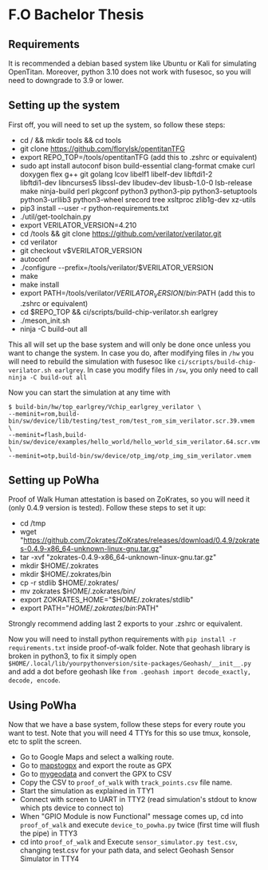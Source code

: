 # F.O Bachelor Thesis


## Requirements
It is recommended a debian based system like Ubuntu or Kali for simulating OpenTitan. Moreover, python 3.10 does
not work with
fusesoc, so you will need to downgrade to 3.9 or lower.
## Setting up the system

First off, you will need to set up the system, so follow these steps:
* cd / && mkdir tools && cd tools
* git clone https://github.com/florylsk/opentitanTFG
* export REPO_TOP=/tools/opentitanTFG (add this to .zshrc or equivalent)
* sudo apt install autoconf bison build-essential clang-format cmake curl \
  doxygen flex g++ git golang lcov libelf1 libelf-dev libftdi1-2 \
  libftdi1-dev libncurses5 libssl-dev libudev-dev libusb-1.0-0 lsb-release \
  make ninja-build perl pkgconf python3 python3-pip python3-setuptools \
  python3-urllib3 python3-wheel srecord tree xsltproc zlib1g-dev xz-utils
* pip3 install --user -r python-requirements.txt
* ./util/get-toolchain.py
* export VERILATOR_VERSION=4.210
* cd /tools && git clone https://github.com/verilator/verilator.git
* cd verilator
* git checkout v$VERILATOR_VERSION
* autoconf
* ./configure --prefix=/tools/verilator/$VERILATOR_VERSION
* make
* make install
* export PATH=/tools/verilator/$VERILATOR_VERSION/bin:$PATH (add this to .zshrc or equivalent)
* cd $REPO_TOP && ci/scripts/build-chip-verilator.sh earlgrey
* ./meson_init.sh
* ninja -C build-out all

This all will set up the base system and will only be done once unless you want to change the system. In case you do,
after modifying files in `/hw` you will need to rebuild the simulation with fusesoc like
`ci/scripts/build-chip-verilator.sh earlgrey`. In case you modify files in `/sw`, you only need to call
`ninja -C build-out all`

Now you can start the simulation at any time with
```console
$ build-bin/hw/top_earlgrey/Vchip_earlgrey_verilator \
--meminit=rom,build-bin/sw/device/lib/testing/test_rom/test_rom_sim_verilator.scr.39.vmem \
--meminit=flash,build-bin/sw/device/examples/hello_world/hello_world_sim_verilator.64.scr.vmem \
--meminit=otp,build-bin/sw/device/otp_img/otp_img_sim_verilator.vmem
```

## Setting up PoWha
Proof of Walk Human attestation is based on ZoKrates, so you will need it (only 0.4.9 version is tested).
Follow these steps to set it up:
* cd /tmp
* wget "https://github.com/Zokrates/ZoKrates/releases/download/0.4.9/zokrates-0.4.9-x86_64-unknown-linux-gnu.tar.gz"
* tar -xvf "zokrates-0.4.9-x86_64-unknown-linux-gnu.tar.gz"
* mkdir $HOME/.zokrates
* mkdir $HOME/.zokrates/bin
* cp -r stdlib $HOME/.zokrates/
* mv zokrates $HOME/.zokrates/bin/
* export ZOKRATES_HOME="$HOME/.zokrates/stdlib"
* export PATH="$HOME/.zokrates/bin:$PATH"

Strongly recommend adding last 2 exports to your .zshrc or equivalent.

Now you will need to install python requirements with `pip install -r requirements.txt` inside proof-of-walk folder.
Note that geohash library is broken in python3, to fix it simply open `$HOME/.local/lib/yourpythonversion/site-packages/Geohash/__init__.py`
and add a dot before geohash like `from .geohash import decode_exactly, decode, encode`.

## Using PoWha
Now that we have a base system, follow these steps for every route you want to test. Note that you will need 4 TTYs for this
so use tmux, konsole, etc to split the screen.
* Go to Google Maps and select a walking route.
* Go to [mapstogpx](https://mapstogpx.com/) and export the route as GPX
* Go to [mygeodata](https://mygeodata.cloud/converter/gpx-to-csv) and convert the GPX to CSV
* Copy the CSV to `proof_of_walk` with `track_points.csv` file name.
* Start the simulation as explained in TTY1
* Connect with screen to UART in TTY2 (read simulation's stdout to know which pts device to connect to)
* When "GPIO Module is now Functional" message comes up, cd into `proof_of_walk` and execute `device_to_powha.py` twice (first time will flush
  the pipe) in TTY3
* cd into `proof_of_walk` and Execute `sensor_simulator.py test.csv`, changing test.csv for your path data, and
  select Geohash Sensor Simulator in TTY4

